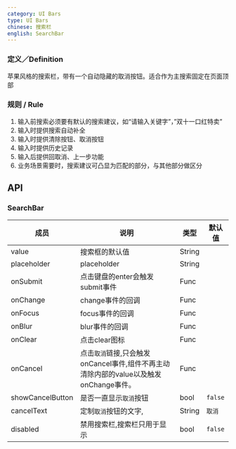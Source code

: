 ```yaml
---
category: UI Bars
type: UI Bars
chinese: 搜索栏
english: SearchBar
---
```



### 定义／Definition
苹果风格的搜索栏，带有一个自动隐藏的取消按钮。适合作为主搜索固定在页面顶部

### 规则 / Rule
1. 输入前搜索必须要有默认的搜索建议，如“请输入关键字”，”双十一口红特卖”
2. 输入时提供搜索自动补全
3. 输入时提供清除按钮、取消按钮
4. 输入时提供历史记录
5. 输入后提供回取消、上一步功能
6. 业务场景需要时，搜索建议可凸显为匹配的部分，与其他部分做区分



## API

### SearchBar
| 成员        | 说明           | 类型               | 默认值       |
|------------|----------------|--------------------|--------------|
| value    |    搜索框的默认值     | String |    |
| placeholder    |    placeholder     | String |    |
| onSubmit    |    点击键盘的enter会触发submit事件     | Func |    |
| onChange    |    change事件的回调     | Func |    |
| onFocus    |    focus事件的回调     | Func |    |
| onBlur    |    blur事件的回调     | Func |    |
| onClear    |    点击clear图标     | Func |    |
| onCancel    |    点击`取消`链接,只会触发onCancel事件,组件不再主动清除内部的value以及触发onChange事件。     | Func |    |
| showCancelButton    |    是否一直显示`取消`按钮     | bool |  `false`  |
| cancelText    |   定制`取消`按钮的文字,     | String |  `取消`  |
| disabled    |    禁用搜索栏,搜索栏只用于显示     | bool |  `false`  |
